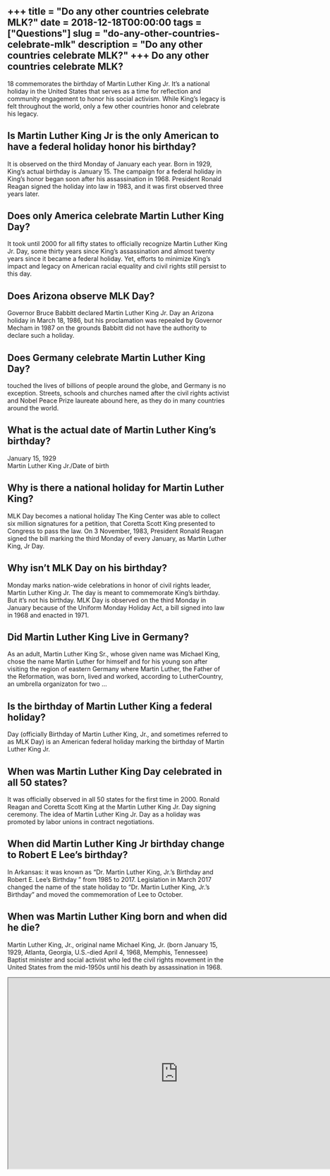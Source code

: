 +++
title = "Do any other countries celebrate MLK?"
date = 2018-12-18T00:00:00
tags = ["Questions"]
slug = "do-any-other-countries-celebrate-mlk"
description = "Do any other countries celebrate MLK?"
+++
Do any other countries celebrate MLK?
-------------------------------------

18 commemorates the birthday of Martin Luther King Jr. It’s a national holiday in the United States that serves as a time for reflection and community engagement to honor his social activism. While King’s legacy is felt throughout the world, only a few other countries honor and celebrate his legacy.

Is Martin Luther King Jr is the only American to have a federal holiday honor his birthday?
-------------------------------------------------------------------------------------------

It is observed on the third Monday of January each year. Born in 1929, King’s actual birthday is January 15. The campaign for a federal holiday in King’s honor began soon after his assassination in 1968. President Ronald Reagan signed the holiday into law in 1983, and it was first observed three years later.

Does only America celebrate Martin Luther King Day?
---------------------------------------------------

It took until 2000 for all fifty states to officially recognize Martin Luther King Jr. Day, some thirty years since King’s assassination and almost twenty years since it became a federal holiday. Yet, efforts to minimize King’s impact and legacy on American racial equality and civil rights still persist to this day.

Does Arizona observe MLK Day?
-----------------------------

Governor Bruce Babbitt declared Martin Luther King Jr. Day an Arizona holiday in March 18, 1986, but his proclamation was repealed by Governor Mecham in 1987 on the grounds Babbitt did not have the authority to declare such a holiday.

Does Germany celebrate Martin Luther King Day?
----------------------------------------------

touched the lives of billions of people around the globe, and Germany is no exception. Streets, schools and churches named after the civil rights activist and Nobel Peace Prize laureate abound here, as they do in many countries around the world.

What is the actual date of Martin Luther King’s birthday?
---------------------------------------------------------

January 15, 1929  
Martin Luther King Jr./Date of birth

Why is there a national holiday for Martin Luther King?
-------------------------------------------------------

MLK Day becomes a national holiday The King Center was able to collect six million signatures for a petition, that Coretta Scott King presented to Congress to pass the law. On 3 November, 1983, President Ronald Reagan signed the bill marking the third Monday of every January, as Martin Luther King, Jr Day.

Why isn’t MLK Day on his birthday?
----------------------------------

Monday marks nation-wide celebrations in honor of civil rights leader, Martin Luther King Jr. The day is meant to commemorate King’s birthday. But it’s not his birthday. MLK Day is observed on the third Monday in January because of the Uniform Monday Holiday Act, a bill signed into law in 1968 and enacted in 1971.

Did Martin Luther King Live in Germany?
---------------------------------------

As an adult, Martin Luther King Sr., whose given name was Michael King, chose the name Martin Luther for himself and for his young son after visiting the region of eastern Germany where Martin Luther, the Father of the Reformation, was born, lived and worked, according to LutherCountry, an umbrella organizaton for two …

Is the birthday of Martin Luther King a federal holiday?
--------------------------------------------------------

Day (officially Birthday of Martin Luther King, Jr., and sometimes referred to as MLK Day) is an American federal holiday marking the birthday of Martin Luther King Jr.

When was Martin Luther King Day celebrated in all 50 states?
------------------------------------------------------------

It was officially observed in all 50 states for the first time in 2000. Ronald Reagan and Coretta Scott King at the Martin Luther King Jr. Day signing ceremony. The idea of Martin Luther King Jr. Day as a holiday was promoted by labor unions in contract negotiations.

When did Martin Luther King Jr birthday change to Robert E Lee’s birthday?
--------------------------------------------------------------------------

In Arkansas: it was known as “Dr. Martin Luther King, Jr.’s Birthday and Robert E. Lee’s Birthday ” from 1985 to 2017. Legislation in March 2017 changed the name of the state holiday to “Dr. Martin Luther King, Jr.’s Birthday” and moved the commemoration of Lee to October.

When was Martin Luther King born and when did he die?
-----------------------------------------------------

Martin Luther King, Jr., original name Michael King, Jr. (born January 15, 1929, Atlanta, Georgia, U.S.-died April 4, 1968, Memphis, Tennessee) Baptist minister and social activist who led the civil rights movement in the United States from the mid-1950s until his death by assassination in 1968.

<iframe allow="accelerometer; autoplay; clipboard-write; encrypted-media; gyroscope; picture-in-picture" allowfullscreen="" class="__youtube_prefs__  epyt-is-override  no-lazyload" data-no-lazy="1" data-origheight="433" data-origwidth="770" data-skipgform_ajax_framebjll="" height="433" id="_ytid_19788" loading="lazy" src="https://www.youtube.com/embed/KZ00VFrb4uw?enablejsapi=1&autoplay=0&cc_load_policy=0&cc_lang_pref=&iv_load_policy=1&loop=0&modestbranding=0&rel=1&fs=1&playsinline=0&autohide=2&theme=dark&color=red&controls=1&" title="YouTube player" width="770"></iframe>